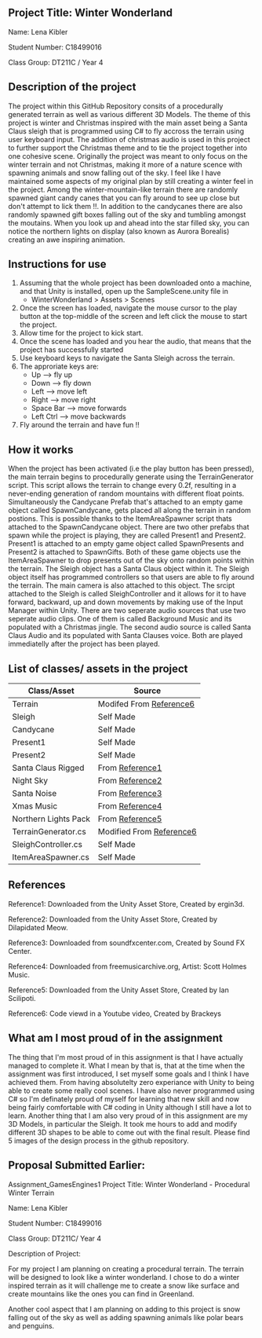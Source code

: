 ## Project Title: Winter Wonderland
Name: Lena Kibler

Student Number: C18499016

Class Group: DT211C / Year 4

## Description of the project
The project within this GitHub Repository consits of a procedurally generated terrain as well as various different 3D Models. The theme of this project is winter and Christmas inspired with the main asset being a Santa Claus sleigh that is programmed using C# to fly accross the terrain using user keyboard input. The addition of christmas audio is used in this project to further support the Christmas theme and to tie the project together into one cohesive scene. Originally the project was meant to only focus on the winter terrain and not Christmas, making it more of a nature scence with spawning animals and snow falling out of the sky. I feel like I have maintained some aspects of my original plan by still creating a winter feel in the project. Among the winter-mountain-like terrain there are randomly spawned giant candy canes that you can fly around to see up close but don't attempt to lick them !!. In addition to the candycanes there are also randomly spawned gift boxes falling out of the sky and tumbling amongst the moutains. When you look up and ahead into the star filled sky, you can notice the northern lights on display (also known as Aurora Borealis) creating an awe inspiring animation. 

## Instructions for use
1. Assuming that the whole project has been downloaded onto a machine, and that Unity is installed, open up the SampleScene.unity file in 
	* WinterWonderland > Assets > Scenes
2. Once the screen has loaded, navigate the mouse cursor to the play button at the top-middle of the screen and left click the mouse to start the project.
3. Allow time for the project to kick start.
4. Once the scene has loaded and you hear the audio, that means that the project has successfully started
5. Use keyboard keys to navigate the Santa Sleigh across the terrain.
6. The approriate keys are:
	* Up        --> fly up
	* Down      --> fly down
	* Left      --> move left
	* Right     --> move right
	* Space Bar --> move forwards
	* Left Ctrl --> move backwards
7. Fly around the terrain and have fun !!

## How it works
When the project has been activated (i.e the play button has been pressed), the main terrain begins to procedurally generate using the TerrainGenerator script. This script allows the terrain to change every 0.2f, resulting in a never-ending generation of random mountains with different float points. Simultaneously the Candycane Prefab that's attached to an empty game object called SpawnCandycane, gets placed all along the terrain in random postions. This is possible thanks to the ItemAreaSpawner script thats attached to the SpawnCandycane object. There are two other prefabs that spawn while the project is playing, they are called Present1 and Present2. Present1 is attached to an empty game object called SpawnPresents and Present2 is attached to SpawnGifts. Both of these game objects use the ItemAreaSpawner to drop presents out of the sky onto random points within the terrain. The Sleigh object has a Santa Claus object within it. The Sleigh object itself has programmed controllers so that users are able to fly around the terrain. The main camera is also attached to this object. The srcipt attached to the Sleigh is called SleighController and it allows for it to have forward, backward, up and down movements by making use of the Input Manager within Unity. There are two seperate audio sources that use two seperate audio clips. One of them is called Background Music and its populated with a Christmas jingle. The second audio source is called Santa Claus Audio and its populated with Santa Clauses voice. Both are played immediatelly after the project has been played. 

## List of classes/ assets in the project 
| Class/Asset | Source         
|-------------|----------------
| Terrain     | Modifed From [Reference6](https://www.youtube.com/watch?v=vFvwyu_ZKfU)
| Sleigh      | Self Made
| Candycane   | Self Made
| Present1    | Self Made
| Present2    | Self Made
| Santa Claus Rigged | From [Reference1](https://assetstore.unity.com/packages/3d/characters/humanoids/humans/santa-claus-rigged-167437)
| Night Sky   | From [Reference2](https://assetstore.unity.com/packages/2d/textures-materials/space-star-field-backgrounds-109689)
| Santa Noise | From [Reference3](http://soundfxcenter.com/holiday-and-festive/christmas/8d82b5_Santa_Claus_Says_Merry_Christmas_Sound_Effect.mp3)
| Xmas Music  | From [Reference4](https://freemusicarchive.org/genre/Christmas)
| Northern Lights Pack | From [Reference5](https://assetstore.unity.com/packages/vfx/particles/environment/northern-lights-pack-86980)
| TerrainGenerator.cs | Modified From [Reference6](https://www.youtube.com/watch?v=vFvwyu_ZKfU)
| SleighController.cs | Self Made
| ItemAreaSpawner.cs | Self Made

## References
Reference1: Downloaded from the Unity Asset Store, Created by ergin3d.

Reference2: Downloaded from the Unity Asset Store, Created by Dilapidated Meow.

Reference3: Downloaded from soundfxcenter.com, Created by Sound FX Center.

Reference4: Downloaded from freemusicarchive.org, Artist: Scott Holmes Music.

Reference5: Downloaded from the Unity Asset Store, Created by Ian Scilipoti.

Reference6: Code viewd in a Youtube video, Created by Brackeys

## What am I most proud of in the assignment 
The thing that I'm most proud of in this assignment is that I have actually managed to complete it. What I mean by that is, that at the time when the assignment was first introduced, I set myself some goals and I think I have achieved them. From having absolutelty zero experiance with Unity to being able to create some really cool scenes. I have also never programmed using C# so I'm definately proud of myself for learning that new skill and now being fairly comfortable with C# coding in Unity although I still have a lot to learn. Another thing that I am also very proud of in this assignment are my 3D Models, in particular the Sleigh. It took me hours to add and modify different 3D shapes to be able to come out with the final result. Please find 5 images of the design process in the github repository.

## Proposal Submitted Earlier:
Assignment_GamesEngines1
Project Title: Winter Wonderland - Procedural Winter Terrain

Name: Lena Kibler

Student Number: C18499016

Class Group: DT211C/ Year 4

Description of Project:

For my project I am planning on creating a procedural terrain. The terrain will be designed to look like a winter wonderland. I chose to do a winter inspired terrain as it will challenge me to create a snow like surface and create mountains like the ones you can find in Greenland.

Another cool aspect that I am planning on adding to this project is snow falling out of the sky as well as adding spawning animals like polar bears and penguins.

